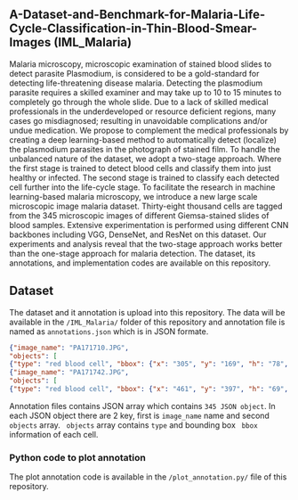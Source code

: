 
##  A-Dataset-and-Benchmark-for-Malaria-Life-Cycle-Classification-in-Thin-Blood-Smear-Images (IML_Malaria)

Malaria microscopy, microscopic examination of stained blood slides to detect parasite Plasmodium, is considered to be a gold-standard for detecting life-threatening disease malaria. Detecting the plasmodium parasite requires a skilled examiner and may take up to 10 to 15 minutes to completely go through the whole slide. Due to a lack of skilled medical professionals in the underdeveloped or resource deficient regions, many cases go misdiagnosed; resulting in unavoidable complications and/or undue medication. We propose to complement the medical professionals by creating a deep learning-based method to automatically detect (localize) the plasmodium parasites in the photograph of stained film. To handle the unbalanced nature of the dataset, we adopt a two-stage approach. Where the first stage is trained to detect blood cells and classify them into just healthy or infected. The second stage is trained to classify each detected cell further into the life-cycle stage. To facilitate the research in machine learning-based malaria microscopy, we introduce a new large scale microscopic image malaria dataset. Thirty-eight thousand cells are tagged from the 345 microscopic images of different Giemsa-stained slides of blood samples. Extensive experimentation is performed using different CNN backbones including VGG, DenseNet, and ResNet on this dataset. Our experiments and analysis reveal that the two-stage approach works better than the one-stage approach for malaria detection. The dataset, its annotations, and implementation codes are available on this repository. 


## Dataset

The dataset and it annotation is upload into this repository. The data will be available in the ```/IML_Malaria/``` folder of this repository and annotation file is named as ```annotations.json``` which is in JSON formate. 
```JSON
{"image_name": "PA171710.JPG", 
"objects": [
{"type": "red blood cell", "bbox": {"x": "305", "y": "169", "h": "78", "w": "81"}},...]
{"image_name": "PA171742.JPG", 
"objects": [
{"type": "red blood cell", "bbox": {"x": "461", "y": "397", "h": "69", "w": "86"}},...]
```
Annotation files contains JSON array which contains ```345 JSON object```. In each JSON object there are 2 key, first is ```image_name``` name and second ``` objects``` array.  ``` objects``` array contains ``` type ``` and bounding box ``` bbox``` information of each cell. 

### Python code to plot annotation
The plot annotation code is available in the ```/plot_annotation.py/``` file of this repository.


